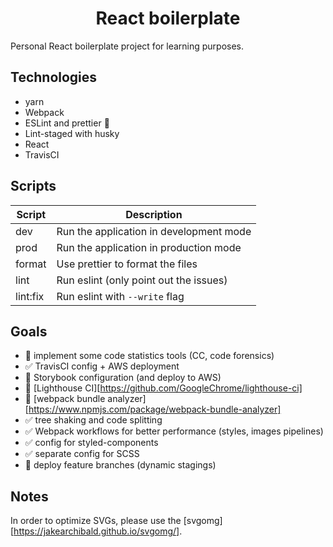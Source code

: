 <center> <h1>React boilerplate</h1> </center>

Personal React boilerplate project for learning purposes.

## Technologies

- yarn
- Webpack
- ESLint and prettier 🎨
- Lint-staged with husky
- React
- TravisCI

## Scripts

| Script   | Description                             |
| -------- | --------------------------------------- |
| dev      | Run the application in development mode |
| prod     | Run the application in production mode  |
| format   | Use prettier to format the files        |
| lint     | Run eslint (only point out the issues)  |
| lint:fix | Run eslint with `--write` flag          |

## Goals

- 🚧 implement some code statistics tools (CC, code forensics)
- ✅ TravisCI config + AWS deployment
- 🚧 Storybook configuration (and deploy to AWS)
- 🚧 [Lighthouse CI][https://github.com/GoogleChrome/lighthouse-ci]
- 🚧 [webpack bundle analyzer][https://www.npmjs.com/package/webpack-bundle-analyzer]
- ✅ tree shaking and code splitting
- ✅ Webpack workflows for better performance (styles, images pipelines)
- ✅ config for styled-components
- ✅ separate config for SCSS
- 🚧 deploy feature branches (dynamic stagings)

## Notes
In order to optimize SVGs, please use the [svgomg][https://jakearchibald.github.io/svgomg/].